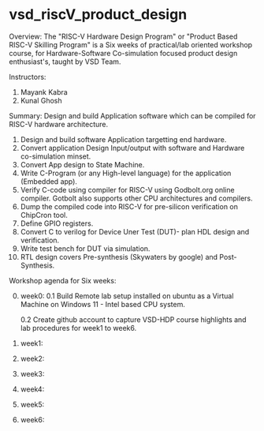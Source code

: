 # vsd_riscV_product_design
Overview: The "RISC-V Hardware Design Program" or "Product Based RISC-V Skilling Program" is a Six weeks of practical/lab oriented workshop course, for Hardware-Software Co-simulation focused product design enthusiast's, taught by VSD Team.

Instructors:
1. Mayank Kabra
2. Kunal Ghosh

Summary: Design and build Application software which can be compiled for RISC-V hardware architecture.
1. Design and build software Application targetting end hardware.
2. Convert application Design Input/output with software and Hardware co-simulation minset.
3. Convert App design to State Machine.
4. Write C-Program (or any High-level language) for the application (Embedded app).
5. Verify C-code using compiler for RISC-V using Godbolt.org online compiler.
   Gotbolt also supports other CPU architectures and compilers.
7. Dump the compiled code into RISC-V for pre-silicon verification on ChipCron tool. 
8. Define GPIO registers.
9. Convert C to verilog for Device Uner Test (DUT)- plan HDL design and verification.
10. Write test bench for DUT via simulation.
11. RTL design covers Pre-synthesis (Skywaters by google) and Post-Synthesis.  


Workshop agenda for Six weeks:

0. week0:
   0.1 Build Remote lab setup installed on ubuntu as a Virtual Machine on Windows 11 - Intel based CPU system.

   0.2 Create github account to capture VSD-HDP course highlights and lab procedures for week1 to week6.
    
2. week1:

3. week2:
   
4. week3:

5. week4:

6. week5:

7. week6:

